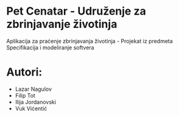 # Pet Cenatar - Udruženje za zbrinjavanje životinja
Aplikacija za praćenje zbrinjavanja životinja - Projekat iz predmeta Specifikacija i modeliranje softvera
# Autori:
- Lazar Nagulov
- Filip Tot
- Ilija Jordanovski
- Vuk Vićentić
